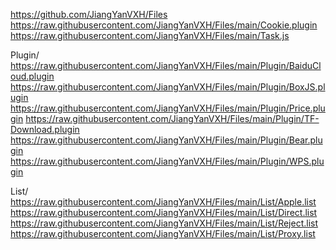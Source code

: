 https://github.com/JiangYanVXH/Files
https://raw.githubusercontent.com/JiangYanVXH/Files/main/Cookie.plugin
https://raw.githubusercontent.com/JiangYanVXH/Files/main/Task.js

Plugin/
https://raw.githubusercontent.com/JiangYanVXH/Files/main/Plugin/BaiduCloud.plugin
https://raw.githubusercontent.com/JiangYanVXH/Files/main/Plugin/BoxJS.plugin
https://raw.githubusercontent.com/JiangYanVXH/Files/main/Plugin/Price.plugin
https://raw.githubusercontent.com/JiangYanVXH/Files/main/Plugin/TF-Download.plugin
https://raw.githubusercontent.com/JiangYanVXH/Files/main/Plugin/Bear.plugin
https://raw.githubusercontent.com/JiangYanVXH/Files/main/Plugin/WPS.plugin

List/
https://raw.githubusercontent.com/JiangYanVXH/Files/main/List/Apple.list
https://raw.githubusercontent.com/JiangYanVXH/Files/main/List/Direct.list
https://raw.githubusercontent.com/JiangYanVXH/Files/main/List/Reject.list
https://raw.githubusercontent.com/JiangYanVXH/Files/main/List/Proxy.list
